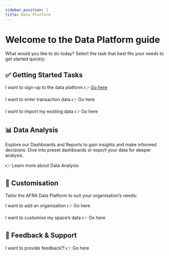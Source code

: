 ```yaml
---
sidebar_position: 1
title: Data Platform
---
```


# Welcome to the Data Platform guide

What would you like to do today? Select the task that best fits your needs to get started quickly:

## ✅ Getting Started Tasks

I want to sign-up to the data platform 👉 [Go here](/docs/data-platform/intro/how_to_sign_up)

I want to enter transaction data 👉 Go here

I want to import my existing data 👉 Go here



## 📊 Data Analysis

Explore our Dashboards and Reports to gain insights and make informed decisions.
Dive into preset dashboards or export your data for deeper analysis.

👉 Learn more about Data Analysis

## 🎨 Customisation

Tailor the AFRA Data Platform to suit your organisation’s needs:


I want to add an organisation
👉 Go here



I want to customise my space’s data
👉 Go here

## 💬 Feedback & Support

I want to provide feedback?! 👉 Go here


